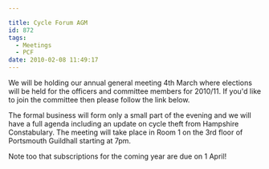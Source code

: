 ```yaml
---

title: Cycle Forum AGM
id: 872
tags:
  - Meetings
  - PCF
date: 2010-02-08 11:49:17
---
```


We will be holding our annual general meeting  4th March where elections will be held for the officers and committee members for 2010/11\.  If you'd like to join the committee then please follow the link below.

The formal business will form only a small part of the evening and we will have a full agenda  including an update on cycle theft from Hampshire Constabulary. The meeting will take place in Room 1 on the 3rd floor of Portsmouth Guildhall starting at  7pm.

Note too that subscriptions for the coming year are due on 1 April!
